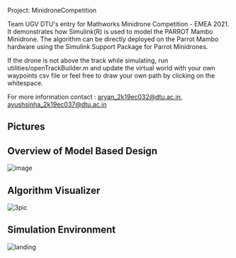 Project: MinidroneCompetition

Team UGV DTU's entry for Mathworks Minidrone Competition - EMEA 2021. It demonstrates how Simulink(R) is used to model the PARROT Mambo Minidrone. The algorithm can be directly deployed on the Parrot Mambo hardware using the Simulink Support Package for Parrot Minidrones.

If the drone is not above the track while simulating,
run utilities/openTrackBuilder.m and update the virtual world with your own waypoints csv file or feel free to draw your own path by clicking on the whitespace.

For more information contact : aryan_2k19ec032@dtu.ac.in, ayushsinha_2k19ec037@dtu.ac.in

## Pictures

Overview of Model Based Design
---

![image](https://user-images.githubusercontent.com/54477816/129489560-88abf18a-41c1-4cda-b830-351a87112490.png)

Algorithm Visualizer
---

![3pic](https://user-images.githubusercontent.com/54477816/146566490-9ac0db3b-7ce2-4651-906a-310660f22412.png)


Simulation Environment
---

![landing](https://user-images.githubusercontent.com/54477816/146566503-b420c2aa-2f48-43a8-a931-4225d31ef3d4.png)
